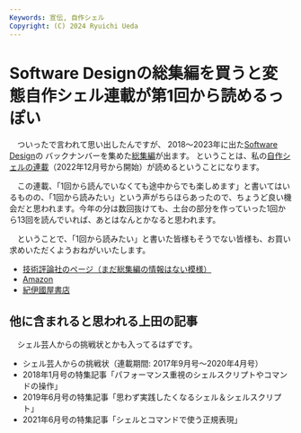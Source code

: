 ```yaml
---
Keywords: 宣伝, 自作シェル
Copyright: (C) 2024 Ryuichi Ueda
---
```


# Software Designの総集編を買うと変態自作シェル連載が第1回から読めるっぽい

　ついったで言われて思い出したんですが、
2018〜2023年に出た[Software Design](https://gihyo.jp/magazine/SD)の
バックナンバーを集めた[総集編](https://amzn.to/3ZH7PAa)が出ます。
ということは、私の[自作シェルの連載](https://b.ueda.tech/?page=sd_rusty_bash)（2022年12月号から開始）が読めるということになります。

　この連載、「1回から読んでいなくても途中からでも楽しめます」と書いてはいるものの、「1回から読みたい」という声がちらほらあったので、ちょうど良い機会だと思われます。今年の分は数回抜けても、土台の部分を作っていった1回から13回を読んでいれば、あとはなんとかなると思われます。

　ということで、「1回から読みたい」と書いた皆様もそうでない皆様も、お買い求めいただくようおねがいいたします。


* [技術評論社のページ（まだ総集編の情報はない模様）](https://gihyo.jp/magazine/SD)
* [Amazon](https://amzn.to/3ZH7PAa)
* [紀伊國屋書店](https://www.kinokuniya.co.jp/f/dsg-01-9784297144715)


## 他に含まれると思われる上田の記事

　シェル芸人からの挑戦状とかも入ってるはずです。

* シェル芸人からの挑戦状（連載期間: 2017年9月号〜2020年4月号）
* 2018年1月号の特集記事「パフォーマンス重視のシェルスクリプトやコマンドの操作」
* 2019年6月号の特集記事「思わず実践したくなるシェル＆シェルスクリプト」
* 2021年6月号の特集記事「シェルとコマンドで使う正規表現」
